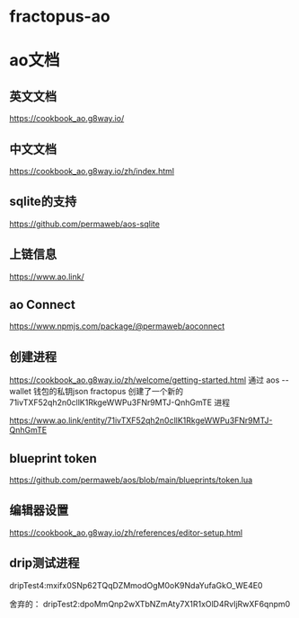 # fractopus-ao

# ao文档

## 英文文档
https://cookbook_ao.g8way.io/

## 中文文档
https://cookbook_ao.g8way.io/zh/index.html

## sqlite的支持
https://github.com/permaweb/aos-sqlite

## 上链信息
https://www.ao.link/

## ao Connect

https://www.npmjs.com/package/@permaweb/aoconnect


## 创建进程
https://cookbook_ao.g8way.io/zh/welcome/getting-started.html
通过 aos --wallet 钱包的私钥json fractopus 创建了一个新的    71ivTXF52qh2n0cllK1RkgeWWPu3FNr9MTJ-QnhGmTE 进程

https://www.ao.link/entity/71ivTXF52qh2n0cllK1RkgeWWPu3FNr9MTJ-QnhGmTE

## blueprint token
https://github.com/permaweb/aos/blob/main/blueprints/token.lua

## 编辑器设置
https://cookbook_ao.g8way.io/zh/references/editor-setup.html

## drip测试进程
dripTest4:mxifx0SNp62TQqDZMmodOgM0oK9NdaYufaGkO_WE4E0

舍弃的：
dripTest2:dpoMmQnp2wXTbNZmAty7X1R1xOlD4RvIjRwXF6qnpm0
